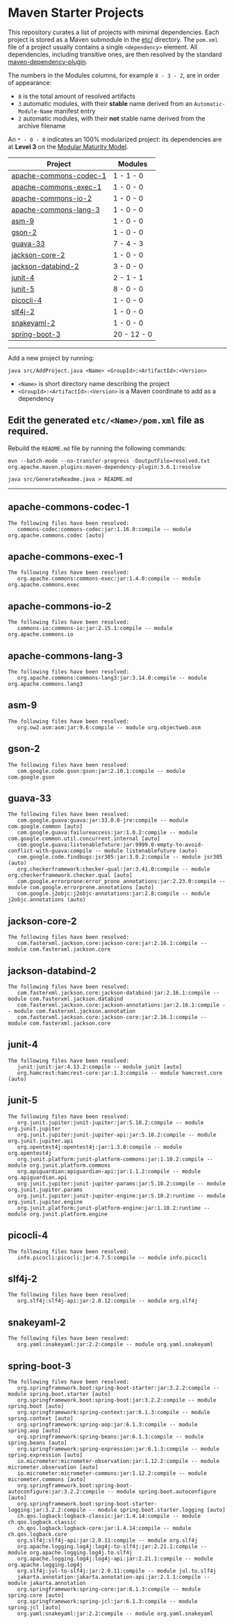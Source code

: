 # Maven Starter Projects

This repository curates a list of projects with minimal dependencies.
Each project is stored as a Maven submodule in the [etc/](etc/) directory.
The `pom.xml` file of a project usually contains a single `<dependency>` element.
All dependencies, including transitive ones, are then resolved by the standard [maven-dependency-plugin](https://maven.apache.org/plugins/maven-dependency-plugin/).

The numbers in the Modules columns, for example `8 - 3 - 2`, are in order of appearance:
- `8` is the total amount of resolved artifacts
- `3` automatic modules, with their **stable** name derived from an `Automatic-Module-Name` manifest entry
- `2` automatic modules, with their **not** stable name derived from the archive filename

An `* - 0 - 0` indicates an 100% modularized project:
its dependencies are at **Level 3** on the [Modular Maturity Model](https://nipafx.dev/java-modules-jpms-maturity-model/).

|Project| Modules |
|-------|---------|
|[apache-commons-codec-1](#apache-commons-codec-1)|1 - 1 - 0|
|[apache-commons-exec-1](#apache-commons-exec-1)|1 - 0 - 0|
|[apache-commons-io-2](#apache-commons-io-2)|1 - 0 - 0|
|[apache-commons-lang-3](#apache-commons-lang-3)|1 - 0 - 0|
|[asm-9](#asm-9)|1 - 0 - 0|
|[gson-2](#gson-2)|1 - 0 - 0|
|[guava-33](#guava-33)|7 - 4 - 3|
|[jackson-core-2](#jackson-core-2)|1 - 0 - 0|
|[jackson-databind-2](#jackson-databind-2)|3 - 0 - 0|
|[junit-4](#junit-4)|2 - 1 - 1|
|[junit-5](#junit-5)|8 - 0 - 0|
|[picocli-4](#picocli-4)|1 - 0 - 0|
|[slf4j-2](#slf4j-2)|1 - 0 - 0|
|[snakeyaml-2](#snakeyaml-2)|1 - 0 - 0|
|[spring-boot-3](#spring-boot-3)|20 - 12 - 0|
---
Add a new project by running:
```shell
java src/AddProject.java <Name> <GroupId>:<ArtifactId>:<Version>
```
- `<Name>` is short directory name describing the project
- `<GroupId>:<ArtifactId>:<Version>` is a Maven coordinate to add as a dependency

Edit the generated `etc/<Name>/pom.xml` file as required.
---
Rebuild the `README.md` file by running the following commands:
```shell
mvn --batch-mode --no-transfer-progress -DoutputFile=resolved.txt org.apache.maven.plugins:maven-dependency-plugin:3.6.1:resolve
```
```shell
java src/GenerateReadme.java > README.md
```
---


## apache-commons-codec-1
```
The following files have been resolved:
   commons-codec:commons-codec:jar:1.16.0:compile -- module org.apache.commons.codec [auto]
```

## apache-commons-exec-1
```
The following files have been resolved:
   org.apache.commons:commons-exec:jar:1.4.0:compile -- module org.apache.commons.exec
```

## apache-commons-io-2
```
The following files have been resolved:
   commons-io:commons-io:jar:2.15.1:compile -- module org.apache.commons.io
```

## apache-commons-lang-3
```
The following files have been resolved:
   org.apache.commons:commons-lang3:jar:3.14.0:compile -- module org.apache.commons.lang3
```

## asm-9
```
The following files have been resolved:
   org.ow2.asm:asm:jar:9.6:compile -- module org.objectweb.asm
```

## gson-2
```
The following files have been resolved:
   com.google.code.gson:gson:jar:2.10.1:compile -- module com.google.gson
```

## guava-33
```
The following files have been resolved:
   com.google.guava:guava:jar:33.0.0-jre:compile -- module com.google.common [auto]
   com.google.guava:failureaccess:jar:1.0.2:compile -- module com.google.common.util.concurrent.internal [auto]
   com.google.guava:listenablefuture:jar:9999.0-empty-to-avoid-conflict-with-guava:compile -- module listenablefuture (auto)
   com.google.code.findbugs:jsr305:jar:3.0.2:compile -- module jsr305 (auto)
   org.checkerframework:checker-qual:jar:3.41.0:compile -- module org.checkerframework.checker.qual [auto]
   com.google.errorprone:error_prone_annotations:jar:2.23.0:compile -- module com.google.errorprone.annotations [auto]
   com.google.j2objc:j2objc-annotations:jar:2.8:compile -- module j2objc.annotations (auto)
```

## jackson-core-2
```
The following files have been resolved:
   com.fasterxml.jackson.core:jackson-core:jar:2.16.1:compile -- module com.fasterxml.jackson.core
```

## jackson-databind-2
```
The following files have been resolved:
   com.fasterxml.jackson.core:jackson-databind:jar:2.16.1:compile -- module com.fasterxml.jackson.databind
   com.fasterxml.jackson.core:jackson-annotations:jar:2.16.1:compile -- module com.fasterxml.jackson.annotation
   com.fasterxml.jackson.core:jackson-core:jar:2.16.1:compile -- module com.fasterxml.jackson.core
```

## junit-4
```
The following files have been resolved:
   junit:junit:jar:4.13.2:compile -- module junit [auto]
   org.hamcrest:hamcrest-core:jar:1.3:compile -- module hamcrest.core (auto)
```

## junit-5
```
The following files have been resolved:
   org.junit.jupiter:junit-jupiter:jar:5.10.2:compile -- module org.junit.jupiter
   org.junit.jupiter:junit-jupiter-api:jar:5.10.2:compile -- module org.junit.jupiter.api
   org.opentest4j:opentest4j:jar:1.3.0:compile -- module org.opentest4j
   org.junit.platform:junit-platform-commons:jar:1.10.2:compile -- module org.junit.platform.commons
   org.apiguardian:apiguardian-api:jar:1.1.2:compile -- module org.apiguardian.api
   org.junit.jupiter:junit-jupiter-params:jar:5.10.2:compile -- module org.junit.jupiter.params
   org.junit.jupiter:junit-jupiter-engine:jar:5.10.2:runtime -- module org.junit.jupiter.engine
   org.junit.platform:junit-platform-engine:jar:1.10.2:runtime -- module org.junit.platform.engine
```

## picocli-4
```
The following files have been resolved:
   info.picocli:picocli:jar:4.7.5:compile -- module info.picocli
```

## slf4j-2
```
The following files have been resolved:
   org.slf4j:slf4j-api:jar:2.0.12:compile -- module org.slf4j
```

## snakeyaml-2
```
The following files have been resolved:
   org.yaml:snakeyaml:jar:2.2:compile -- module org.yaml.snakeyaml
```

## spring-boot-3
```
The following files have been resolved:
   org.springframework.boot:spring-boot-starter:jar:3.2.2:compile -- module spring.boot.starter [auto]
   org.springframework.boot:spring-boot:jar:3.2.2:compile -- module spring.boot [auto]
   org.springframework:spring-context:jar:6.1.3:compile -- module spring.context [auto]
   org.springframework:spring-aop:jar:6.1.3:compile -- module spring.aop [auto]
   org.springframework:spring-beans:jar:6.1.3:compile -- module spring.beans [auto]
   org.springframework:spring-expression:jar:6.1.3:compile -- module spring.expression [auto]
   io.micrometer:micrometer-observation:jar:1.12.2:compile -- module micrometer.observation [auto]
   io.micrometer:micrometer-commons:jar:1.12.2:compile -- module micrometer.commons [auto]
   org.springframework.boot:spring-boot-autoconfigure:jar:3.2.2:compile -- module spring.boot.autoconfigure [auto]
   org.springframework.boot:spring-boot-starter-logging:jar:3.2.2:compile -- module spring.boot.starter.logging [auto]
   ch.qos.logback:logback-classic:jar:1.4.14:compile -- module ch.qos.logback.classic
   ch.qos.logback:logback-core:jar:1.4.14:compile -- module ch.qos.logback.core
   org.slf4j:slf4j-api:jar:2.0.11:compile -- module org.slf4j
   org.apache.logging.log4j:log4j-to-slf4j:jar:2.21.1:compile -- module org.apache.logging.log4j.to.slf4j
   org.apache.logging.log4j:log4j-api:jar:2.21.1:compile -- module org.apache.logging.log4j
   org.slf4j:jul-to-slf4j:jar:2.0.11:compile -- module jul.to.slf4j
   jakarta.annotation:jakarta.annotation-api:jar:2.1.1:compile -- module jakarta.annotation
   org.springframework:spring-core:jar:6.1.3:compile -- module spring.core [auto]
   org.springframework:spring-jcl:jar:6.1.3:compile -- module spring.jcl [auto]
   org.yaml:snakeyaml:jar:2.2:compile -- module org.yaml.snakeyaml
```
